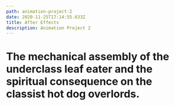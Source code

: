 ```yaml
---
path: animation-project-2
date: 2020-11-25T17:14:55.633Z
title: After Effects
description: Animation Project 2
---
```

# The mechanical assembly of the underclass leaf eater and the spiritual consequence on the classist hot dog overlords.